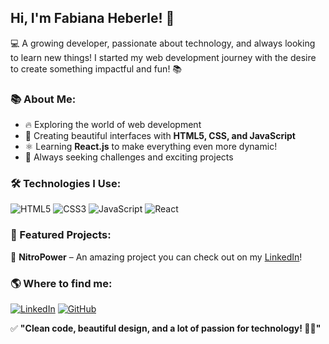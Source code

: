 ## Hi, I'm Fabiana Heberle! 👋

💻 A growing developer, passionate about technology, and always looking to learn new things! I started my web development journey with the desire to create something impactful and fun! 📚

### 📚 About Me:
- 🔥 Exploring the world of web development
- 🎨 Creating beautiful interfaces with **HTML5, CSS, and JavaScript**
- ⚛️ Learning **React.js** to make everything even more dynamic!
- 🎯 Always seeking challenges and exciting projects

### 🛠️ Technologies I Use:
![HTML5](https://img.shields.io/badge/HTML5-E34F26?style=for-the-badge&logo=html5&logoColor=white)
![CSS3](https://img.shields.io/badge/CSS3-1572B6?style=for-the-badge&logo=css3&logoColor=white)
![JavaScript](https://img.shields.io/badge/JavaScript-F7DF1E?style=for-the-badge&logo=javascript&logoColor=black)
![React](https://img.shields.io/badge/React-61DAFB?style=for-the-badge&logo=react&logoColor=black)

### 🚀 Featured Projects:
🔹 **NitroPower** – An amazing project you can check out on my [LinkedIn](https://www.linkedin.com/in/fabianaheberle/)!

### 🌎 Where to find me:
[![LinkedIn](https://img.shields.io/badge/LinkedIn-0077B5?style=for-the-badge&logo=linkedin&logoColor=white)](https://www.linkedin.com/in/fabianaheberle/)
[![GitHub](https://img.shields.io/badge/GitHub-181717?style=for-the-badge&logo=github&logoColor=white)](https://github.com/fabiheberle)

✅ **"Clean code, beautiful design, and a lot of passion for technology! 💖✨"**
